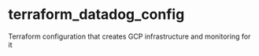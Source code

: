 # terraform_datadog_config
Terraform configuration that creates GCP infrastructure and monitoring for it
